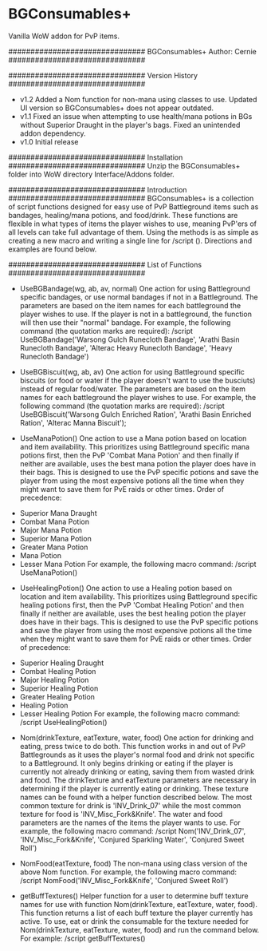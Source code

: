 # BGConsumables+
Vanilla WoW addon for PvP items.

###############################
		    BGConsumables+
        Author: Cernie
###############################


###############################
        Version History
###############################
- v1.2 Added a Nom function for non-mana using classes to use. Updated UI version so BGConsumables+ does not appear outdated.
- v1.1 Fixed an issue when attempting to use health/mana potions in BGs without Superior <type> Draught in the player's bags. Fixed an unintended addon dependency.
- v1.0 Initial release

###############################
        Installation
###############################
Unzip the BGConsumables+ folder into WoW directory Interface/Addons folder.

###############################
        Introduction
###############################
BGConsumables+ is a collection of script functions designed for easy use of PvP Battleground items such as
bandages, healing/mana potions, and food/drink. These functions are flexible in what types of items the player wishes
to use, meaning PvP'ers of all levels can take full advantage of them. Using the methods is as simple as creating
a new macro and writing a single line for /script <functionName>(<parameters>). Directions and examples are found below.

###############################
        List of Functions
###############################
- UseBGBandage(wg, ab, av, normal)
One action for using Battleground specific bandages, or use normal bandages if not in a Battleground. The parameters
are based on the item names for each battleground the player wishes to use. If the player is not in a battleground, 
the function will then use their "normal" bandage.
For example, the following command (the quotation marks are required):
/script UseBGBandage('Warsong Gulch Runecloth Bandage', 'Arathi Basin Runecloth Bandage', 'Alterac Heavy Runecloth Bandage', 'Heavy Runecloth Bandage')

- UseBGBiscuit(wg, ab, av)
One action for using Battleground specific biscuits (or food or water if the player doesn't want to use the busciuts) instead of 
regular food/water. The parameters are based on the item names for each battleground the player wishes to use.
For example, the following command (the quotation marks are required):
/script UseBGBiscuit('Warsong Gulch Enriched Ration', 'Arathi Basin Enriched Ration', 'Alterac Manna Biscuit');

- UseManaPotion()
One action to use a Mana potion based on location and item availability. This prioritizes using Battleground specific
mana potions first, then the PvP 'Combat Mana Potion' and then finally if neither are available, uses the best mana potion
the player does have in their bags. This is designed to use the PvP specific potions and save the player from using the 
most expensive potions all the time when they might want to save them for PvE raids or other times.
Order of precedence:
* Superior Mana Draught
* Combat Mana Potion
* Major Mana Potion
* Superior Mana Potion
* Greater Mana Potion
* Mana Potion
* Lesser Mana Potion
For example, the following macro command:
/script UseManaPotion()

- UseHealingPotion()
One action to use a Healing potion based on location and item availability. This prioritizes using Battleground specific
healing potions first, then the PvP 'Combat Healing Potion' and then finally if neither are available, uses the best 
healing potion the player does have in their bags. This is designed to use the PvP specific potions and save the player 
from using the most expensive potions all the time when they might want to save them for PvE raids or other times.
Order of precedence:
* Superior Healing Draught
* Combat Healing Potion
* Major Healing Potion
* Superior Healing Potion
* Greater Healing Potion
* Healing Potion
* Lesser Healing Potion
For example, the following macro command:
/script UseHealingPotion()

- Nom(drinkTexture, eatTexture, water, food)
One action for drinking and eating, press twice to do both. This function works in and out of PvP Battlegrounds as it uses 
the player's normal food and drink not specific to a Battleground. It only begins drinking or eating if the player is 
currently not already drinking or eating, saving them from wasted drink and food. The drinkTexture and eatTexture parameters
are necessary in determining if the player is currently eating or drinking. These texture names can be found with a helper
function described below. The most common texture for drink is 'INV_Drink_07' while the most common texture for food is
'INV_Misc_Fork&Knife'. The water and food parameters are the names of the items the player wants to use.
For example, the following macro command:
/script Nom('INV_Drink_07', 'INV_Misc_Fork&Knife', 'Conjured Sparkling Water', 'Conjured Sweet Roll')

- NomFood(eatTexture, food)
The non-mana using class version of the above Nom function.
For example, the following macro command:
/script NomFood('INV_Misc_Fork&Knife', 'Conjured Sweet Roll')

- getBuffTextures()
Helper function for a user to determine buff texture names for use with function Nom(drinkTexture, eatTexture, water, food). 
This function returns a list of each buff texture the player currently has active. To use, eat or drink the consumable 
for the texture needed for Nom(drinkTexture, eatTexture, water, food) and run the command below.
For example:
/script getBuffTextures()


